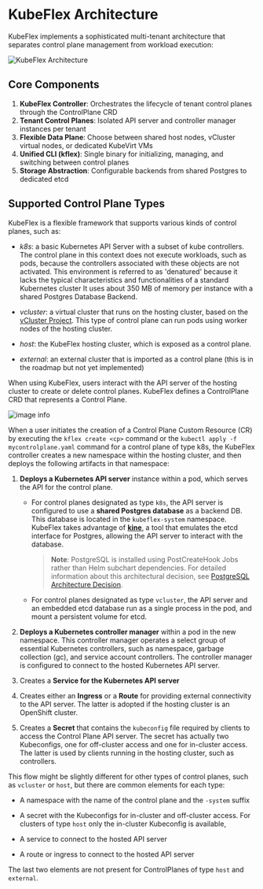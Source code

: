 # KubeFlex Architecture

KubeFlex implements a sophisticated multi-tenant architecture that separates control plane management from workload execution:

![KubeFlex Architecture](./images/kubeflex-architecture.png)

## Core Components

1. **KubeFlex Controller**: Orchestrates the lifecycle of tenant control planes through the ControlPlane CRD
2. **Tenant Control Planes**: Isolated API server and controller manager instances per tenant
3. **Flexible Data Plane**: Choose between shared host nodes, vCluster virtual nodes, or dedicated KubeVirt VMs
4. **Unified CLI (kflex)**: Single binary for initializing, managing, and switching between control planes
5. **Storage Abstraction**: Configurable backends from shared Postgres to dedicated etcd

## Supported Control Plane Types

KubeFlex is a flexible framework that supports various kinds of control planes, such as:

- *k8s*: a basic Kubernetes API Server with a subset of kube controllers. 
The control plane in this context does not execute workloads, such as pods, 
because the controllers associated with these objects are not activated. 
This environment is referred to as 'denatured' because it lacks the typical 
characteristics and functionalities of a standard Kubernetes cluster
It uses about 350 MB of memory per instance with a shared Postgres Database Backend.

- *vcluster*: a virtual cluster that runs on the hosting cluster, 
based on the  [vCluster Project](https://www.vcluster.com). This type of control 
plane can run pods using worker nodes of the hosting cluster.

- *host*: the KubeFlex hosting cluster, which is exposed as a control plane.

- *external*: an external cluster that is imported as a control plane (this
is in the roadmap but not yet implemented)

When using KubeFlex, users interact with the API server 
of the hosting cluster to create or delete control planes.
KubeFlex defines a ControlPlane CRD that represents a Control Plane.

![image info](./images/kubeflex-architecture.png)

When a user initiates the creation of a Control Plane Custom Resource (CR) by
executing the `kflex create <cp>` command or the `kubectl apply -f mycontrolplane.yaml` 
command for a control plane of type k8s, the KubeFlex controller creates a new namespace 
within the hosting cluster, and then deploys the following artifacts in that namespace:

1. **Deploys a Kubernetes API server** instance within a pod, which
    serves the API for the control plane.

    - For control planes designated as type `k8s`, the API server is
      configured to use a **shared Postgres database** as a backend DB.
      This database is located in the `kubeflex-system` namespace. KubeFlex takes advantage of
      [**<u>kine</u>**](https://github.com/k3s-io/kine), a tool that
      emulates the etcd interface for Postgres, allowing the API server
      to interact with the database.
      
      > **Note**: PostgreSQL is installed using PostCreateHook Jobs rather than Helm subchart dependencies. 
      > For detailed information about this architectural decision, see [PostgreSQL Architecture Decision](./postgresql-architecture-decision.md).

    - For control planes designated as type `vcluster`, the API
      server and an embedded etcd database run as a single process in
      the pod, and mount a persistent volume for etcd.

2.  **Deploys a Kubernetes controller manager** within a pod in the new
    namespace. This controller manager operates a select group of
    essential Kubernetes controllers, such as namespace, garbage
    collection (gc), and service account controllers. The controller
    manager is configured to connect to the hosted Kubernetes API
    server.

3.  Creates a **Service for the Kubernetes API server**

4.  Creates either an **Ingress** or a **Route** for providing external
    connectivity to the API server. The latter is adopted if the hosting
    cluster is an OpenShift cluster.

5.  Creates a **Secret** that contains the `kubeconfig` file required by
    clients to access the Control Plane API server. The secret has
    actually two Kubeconfigs, one for off-cluster access and one for
    in-cluster access. The latter is used by clients running in the
    hosting cluster, such as controllers.

This flow might be slightly different for other types of control planes, such as
`vcluster` or `host`, but there are common elements for each type:

- A namespace with the name of the control plane and the `-system` suffix

- A secret with the Kubeconfigs for in-cluster and off-cluster access.
  For clusters of type `host` only the in-cluster Kubeconfig is available,

- A service to connect to the hosted API server

- A route or ingress to connect to the hosted API server 

The last two elements are not present for ControlPlanes of type `host` and `external`.
